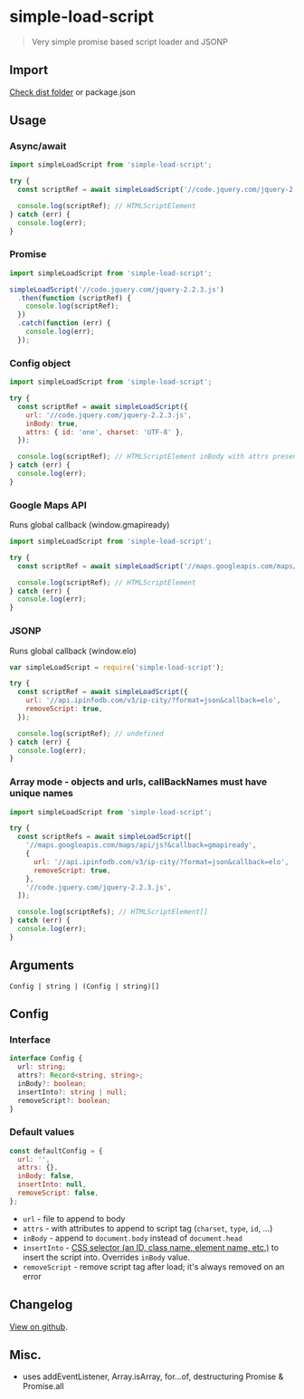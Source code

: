 # simple-load-script

> Very simple promise based script loader and JSONP

## Import

[Check dist folder](https://www.npmjs.com/package/simple-load-script?activeTab=code) or package.json

## Usage

### Async/await

```js
import simpleLoadScript from 'simple-load-script';

try {
  const scriptRef = await simpleLoadScript('//code.jquery.com/jquery-2.2.3.js');

  console.log(scriptRef); // HTMLScriptElement
} catch (err) {
  console.log(err);
}
```

### Promise

```js
import simpleLoadScript from 'simple-load-script';

simpleLoadScript('//code.jquery.com/jquery-2.2.3.js')
  .then(function (scriptRef) {
    console.log(scriptRef);
  })
  .catch(function (err) {
    console.log(err);
  });
```

### Config object

```js
import simpleLoadScript from 'simple-load-script';

try {
  const scriptRef = await simpleLoadScript({
    url: '//code.jquery.com/jquery-2.2.3.js',
    inBody: true,
    attrs: { id: 'one', charset: 'UTF-8' },
  });

  console.log(scriptRef); // HTMLScriptElement inBody with attrs present
} catch (err) {
  console.log(err);
}
```

### Google Maps API

Runs global callback (window.gmapiready)

```js
import simpleLoadScript from 'simple-load-script';

try {
  const scriptRef = await simpleLoadScript('//maps.googleapis.com/maps/api/js?&callback=gmapiready');

  console.log(scriptRef); // HTMLScriptElement
} catch (err) {
  console.log(err);
}
```

### JSONP

Runs global callback (window.elo)

```js
var simpleLoadScript = require('simple-load-script');

try {
  const scriptRef = await simpleLoadScript({
    url: '//api.ipinfodb.com/v3/ip-city/?format=json&callback=elo',
    removeScript: true,
  });

  console.log(scriptRef); // undefined
} catch (err) {
  console.log(err);
}
```

### Array mode - objects and urls, callBackNames must have unique names

```js
import simpleLoadScript from 'simple-load-script';

try {
  const scriptRefs = await simpleLoadScript([
    '//maps.googleapis.com/maps/api/js?&callback=gmapiready',
    {
      url: '//api.ipinfodb.com/v3/ip-city/?format=json&callback=elo',
      removeScript: true,
    },
    '//code.jquery.com/jquery-2.2.3.js',
  ]);

  console.log(scriptRefs); // HTMLScriptElement[]
} catch (err) {
  console.log(err);
}
```

## Arguments

`Config | string | (Config | string)[]`

## Config

### Interface

```ts
interface Config {
  url: string;
  attrs?: Record<string, string>;
  inBody?: boolean;
  insertInto?: string | null;
  removeScript?: boolean;
}
```

### Default values

```js
const defaultConfig = {
  url: '',
  attrs: {},
  inBody: false,
  insertInto: null,
  removeScript: false,
};
```

- `url` - file to append to body
- `attrs` - with attributes to append to script tag (`charset`, `type`, `id`, &hellip;)
- `inBody` - append to `document.body` instead of `document.head`
- `insertInto` - [CSS selector (an ID, class name, element name, etc.)](https://developer.mozilla.org/en/docs/Web/API/Document/querySelector) to insert the script into. Overrides `inBody` value.
- `removeScript` - remove script tag after load; it's always removed on an error

## Changelog

[View on github](https://github.com/tomek-f/simple-load-script/blob/master/changelog.md).

## Misc.

- uses addEventListener, Array.isArray, for…of, destructuring Promise & Promise.all
